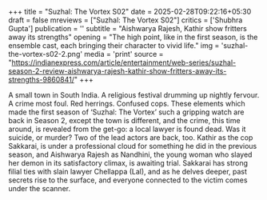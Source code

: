 +++
title = "Suzhal: The Vortex S02"
date = 2025-02-28T09:22:16+05:30
draft = false
mreviews = ["Suzhal: The Vortex S02"]
critics = ['Shubhra Gupta']
publication = ''
subtitle = "Aishwarya Rajesh, Kathir show fritters away its strengths"
opening = "The high point, like in the first season, is the ensemble cast, each bringing their character to vivid life."
img = 'suzhal-the-vortex-s02-2.png'
media = 'print'
source = "https://indianexpress.com/article/entertainment/web-series/suzhal-season-2-review-aishwarya-rajesh-kathir-show-fritters-away-its-strengths-9860841/"
+++

A small town in South India. A religious festival drumming up nightly fervour. A crime most foul. Red herrings. Confused cops. These elements which made the first season of ‘Suzhal: The Vortex’ such a gripping watch are back in Season 2, except the town is different, and the crime, this time around, is revealed from the get-go: a local lawyer is found dead. Was it suicide, or murder? Two of the lead actors are back, too. Kathir as the cop Sakkarai, is under a professional cloud for something he did in the previous season, and Aishwarya Rajesh as Nandhini, the young woman who slayed her demon in its satisfactory climax, is awaiting trial. Sakkarai has strong filial ties with slain lawyer Chellappa (Lal), and as he delves deeper, past secrets rise to the surface, and everyone connected to the victim comes under the scanner.
